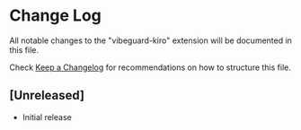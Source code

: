 # Change Log

All notable changes to the "vibeguard-kiro" extension will be documented in this file.

Check [Keep a Changelog](http://keepachangelog.com/) for recommendations on how to structure this file.

## [Unreleased]

- Initial release